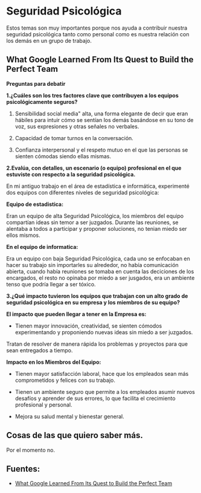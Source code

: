 # Seguridad Psicológica

Estos temas son muy importantes porque nos ayuda a contribuir nuestra seguridad psicológica tanto como personal como es nuestra relación con los demás en un grupo de trabajo.

## What Google Learned From Its Quest to Build the Perfect Team

**Preguntas para debatir**

**1.¿Cuáles son los tres factores clave que contribuyen a los equipos psicológicamente seguros?**

1. Sensibilidad social media" alta, una forma elegante de decir que eran hábiles para intuir cómo se sentían los demás basándose en su tono de voz, 
sus expresiones y otras señales no verbales.

2.  Capacidad de tomar turnos en la conversación. 

3. Confianza interpersonal y el respeto mutuo en el que las personas se sienten cómodas siendo ellas mismas.

**2.Evalúa, con detalles, un escenario (o equipo) profesional en el que estuviste con respecto a la seguridad psicológica.**

En mi antiguo trabajo en el área de estadística e informática, experimenté dos equipos con diferentes niveles de seguridad psicológica:

**Equipo de estadistica:**

Eran un equipo de alta Seguridad Psicológica, los miembros del equipo compartían ideas sin temor a ser juzgados. Durante las reuniones, se alentaba a todos a participar y proponer soluciones, no tenian miedo ser ellos mismos.

**En el equipo de informatica:**

Era un equipo con baja Seguridad Psicológica, cada uno se enfocaban en hacer su trabajo sin importarles su alrededor, no había comunicación abierta, cuando había reuniones se tomaba en cuenta las deciciones de los encargados, el resto no opinaba por miedo a ser jusgados, era un ambiente tenso que podría llegar a ser tóxico.

**3.¿Qué impacto tuvieron los equipos que trabajan con un alto grado de seguridad psicológica en su empresa y los miembros de su equipo?**

**El impacto que pueden llegar a tener en la Empresa es:**

+ Tienen mayor innovación, creatividad, se sienten cómodos experimentando y proponiendo nuevas ideas sin miedo a ser juzgados.

Tratan de resolver de manera rápida los problemas y proyectos para que sean entregados a tiempo.

**Impacto en los Miembros del Equipo:**

+ Tienen mayor satisfacción laboral, hace que los empleados sean más comprometidos y felices con su trabajo.

+ Tienen un ambiente seguro que permite a los empleados asumir nuevos desafíos y aprender de sus errores, lo que facilita el crecimiento profesional y personal.

+ Mejora su salud mental y bienestar general.

## Cosas de las que quiero saber más.

Por el momento no.

## Fuentes: 

+ [What Google Learned From Its Quest to Build the Perfect Team](https://web.archive.org/web/20221125192300/https://www.nytimes.com/2016/02/28/magazine/what-google-learned-from-its-quest-to-build-the-perfect-team.html)
